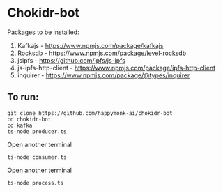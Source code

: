 # Chokidr-bot

Packages to be installed: <br />
1. Kafkajs - https://www.npmjs.com/package/kafkajs<br />
2. Rocksdb - https://www.npmjs.com/package/level-rocksdb<br />
3. jsipfs - https://github.com/ipfs/js-ipfs<br />
4. js-ipfs-http-client - https://www.npmjs.com/package/ipfs-http-client<br />
5. inquirer - https://www.npmjs.com/package/@types/inquirer

## To run:<br />
```
git clone https://github.com/happymonk-ai/chokidr-bot
cd chokidr-bot
cd kafka
ts-node producer.ts
```
Open another terminal
```
ts-node consumer.ts
```
Open another terminal
```
ts-node process.ts
```
